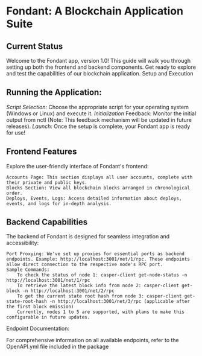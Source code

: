 # Fondant: A Blockchain Application Suite
## Current Status

Welcome to the Fondant app, version 1.0! This guide will walk you through setting up both the frontend and backend components. Get ready to explore and test the capabilities of our blockchain application.
Setup and Execution

## Running the Application:

   *Script Selection:* Choose the appropriate script for your operating system (Windows or Linux) and execute it.
    *Initialization* Feedback: Monitor the initial output from nctl (Note: This feedback mechanism will be updated in future releases).
    *Launch:* Once the setup is complete, your Fondant app is ready for use!

## Frontend Features

Explore the user-friendly interface of Fondant's frontend:

    Accounts Page: This section displays all user accounts, complete with their private and public keys.
    Blocks Section: View all blockchain blocks arranged in chronological order.
    Deploys, Events, Logs: Access detailed information about deploys, events, and logs for in-depth analysis.

## Backend Capabilities

The backend of Fondant is designed for seamless integration and accessibility:

    Port Proxying: We've set up proxies for essential ports as backend endpoints. Example: http://localhost:3001/net/1/rpc. These endpoints allow direct connection to the respective node's RPC port.
    Sample Commands:
        To check the status of node 1: casper-client get-node-status -n http://localhost:3001/net/1/rpc
        To retrieve the latest block info from node 2: casper-client get-block -n http://localhost:3001/net/2/rpc
        To get the current state root hash from node 3: casper-client get-state-root-hash -n http://localhost:3001/net/3/rpc (applicable after the first block emission)
        Currently, nodes 1 to 5 are supported, with plans to make this configurable in future updates.

Endpoint Documentation:

For comprehensive information on all available endpoints, refer to the OpenAPI.yml file included in the package